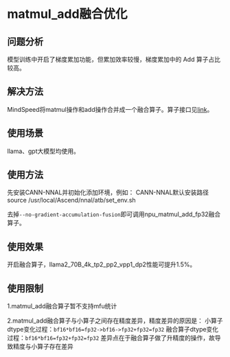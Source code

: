 # matmul_add融合优化

## 问题分析
模型训练中开启了梯度累加功能，但累加效率较慢，梯度累加中的 Add 算子占比较高。

## 解决方法
MindSpeed将matmul操作和add操作合并成一个融合算子。算子接口见[link](../ops/npu_matmul_add.md)。

## 使用场景
llama、gpt大模型均使用。

## 使用方法
先安装CANN-NNAL并初始化添加环境，例如：
CANN-NNAL默认安装路径
source /usr/local/Ascend/nnal/atb/set_env.sh 

去掉`--no-gradient-accumulation-fusion`即可调用npu_matmul_add_fp32融合算子。

## 使用效果 
开启融合算子，llama2_70B_4k_tp2_pp2_vpp1_dp2性能可提升1.5%。

## 使用限制
1.matmul_add融合算子暂不支持mfu统计

2.matmul_add融合算子与小算子之间存在精度差异，精度差异的原因是：
小算子dtype变化过程：`bf16*bf16=fp32->bf16->fp32+fp32=fp32`
融合算子dtype变化过程：`bf16*bf16=fp32+fp32=fp32`
差异点在于融合算子做了升精度的操作，故导致精度与小算子存在差异